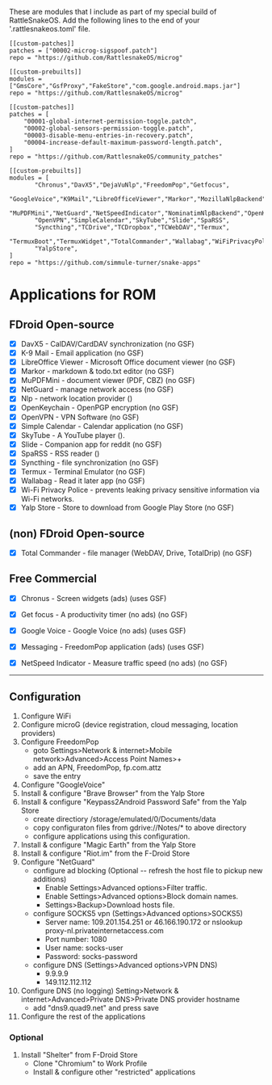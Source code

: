 These are modules that I include as part of my special build of RattleSnakeOS.
Add the following lines to the end of your '.rattlesnakeos.toml' file.

    [[custom-patches]]
    patches = ["00002-microg-sigspoof.patch"]
    repo = "https://github.com/RattlesnakeOS/microg"

    [[custom-prebuilts]]
    modules = ["GmsCore","GsfProxy","FakeStore","com.google.android.maps.jar"]
    repo = "https://github.com/RattlesnakeOS/microg"

    [[custom-patches]]
    patches = [
        "00001-global-internet-permission-toggle.patch",
        "00002-global-sensors-permission-toggle.patch",
        "00003-disable-menu-entries-in-recovery.patch",
        "00004-increase-default-maximum-password-length.patch",
    ]
    repo = "https://github.com/RattlesnakeOS/community_patches"

    [[custom-prebuilts]]
    modules = [
           "Chronus","DavX5","DejaVuNlp","FreedomPop","Getfocus",
           "GoogleVoice","K9Mail","LibreOfficeViewer","Markor","MozillaNlpBackend",
           "MuPDFMini","NetGuard","NetSpeedIndicator","NominatimNlpBackend","OpenKeychain",
           "OpenVPN","SimpleCalendar","SkyTube","Slide","SpaRSS",
           "Syncthing","TCDrive","TCDropbox","TCWebDAV","Termux",
           "TermuxBoot","TermuxWidget","TotalCommander","Wallabag","WiFiPrivacyPolice",
           "YalpStore",
    ]
    repo = "https://github.com/simmule-turner/snake-apps"


# Applications for ROM

## FDroid Open-source
- [x] DavX5 - CalDAV/CardDAV synchronization (no GSF)
- [x] K-9 Mail - Email application (no GSF)
- [x] LibreOffice Viewer - Microsoft Office document viewer (no GSF)
- [x] Markor - markdown & todo.txt editor (no GSF)
- [x] MuPDFMini - document viewer (PDF, CBZ) (no GSF)
- [x] NetGuard - manage network access (no GSF)
- [x] Nlp - network location provider ()
- [x] OpenKeychain - OpenPGP encryption (no GSF)
- [x] OpenVPN - VPN Software (no GSF)
- [x] Simple Calendar - Calendar application (no GSF)
- [x] SkyTube - A YouTube player ().
- [x] Slide - Companion app for reddit (no GSF)
- [x] SpaRSS - RSS reader ()
- [x] Syncthing - file synchronization (no GSF)
- [x] Termux - Terminal Emulator (no GSF)
- [x] Wallabag - Read it later app (no GSF)
- [x] Wi-Fi Privacy Police - prevents leaking privacy sensitive information via Wi-Fi networks.
- [x] Yalp Store - Store to download from Google Play Store (no GSF)

## (non) FDroid Open-source
- [x] Total Commander - file manager (WebDAV, Drive, TotalDrip) (no GSF)

## Free Commercial
- [x] Chronus - Screen widgets (ads) (uses GSF)
- [x] Get focus - A productivity timer (no ads) (no GSF)
- [x] Google Voice - Google Voice (no ads) (uses GSF)
- [x] Messaging - FreedomPop application (ads) (uses GSF)
- [x] NetSpeed Indicator - Measure traffic speed (no ads) (no GSF)


***
## Configuration

1. Configure WiFi 
1. Configure microG (device registration, cloud messaging, location providers)
1. Configure FreedomPop
     - goto Settings>Network & internet>Mobile network>Advanced>Access Point Names>+
     - add an APN, FreedomPop, fp.com.attz
     - save the entry
1. Configure "GoogleVoice"
1. Install & configure "Brave Browser" from the Yalp Store
1. Install & configure "Keypass2Android Password Safe" from the Yalp Store
     - create directiory /storage/emulated/0/Documents/data
     - copy configuraton files from gdrive://Notes/* to above directory
     - configure applications using this configuration.
1. Install & configure "Magic Earth" from the Yalp Store
1. Install & configure "Riot.im" from the F-Droid  Store
1. Configure "NetGuard"
     - configure ad blocking (Optional -- refresh the host file to pickup new additions)
          - Enable Settings>Advanced options>Filter traffic.
          - Enable Settings>Advanced options>Block domain names.
          - Settings>Backup>Download hosts file.
     - configure SOCKS5 vpn (Settings>Advanced options>SOCKS5)
          - Server name: 109.201.154.251 or 46.166.190.172 or nslookup proxy-nl.privateinternetaccess.com
          - Port number: 1080
          - User name: socks-user
          - Password: socks-password
      - configure DNS (Settings>Advanced options>VPN DNS)
           - 9.9.9.9
           - 149.112.112.112
1. Configure DNS (no logging) Setting>Network & internet>Advanced>Private DNS>Private DNS provider hostname
     - add "dns9.quad9.net" and press save
1. Configure the rest of the applications

### Optional
1. Install "Shelter" from F-Droid Store
     - Clone "Chromium" to Work Profile
     - Install & configure other "restricted" applications
